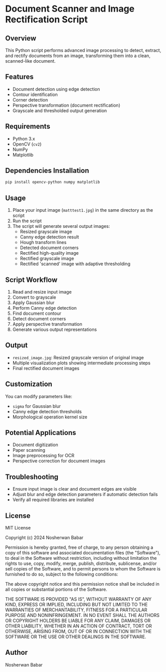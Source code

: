 # Document Scanner and Image Rectification Script

## Overview
This Python script performs advanced image processing to detect, extract, and rectify documents from an image, transforming them into a clean, scanned-like document.

## Features
- Document detection using edge detection
- Contour identification
- Corner detection
- Perspective transformation (document rectification)
- Grayscale and thresholded output generation

## Requirements
- Python 3.x
- OpenCV (`cv2`)
- NumPy
- Matplotlib

## Dependencies Installation
```bash
pip install opencv-python numpy matplotlib
```

## Usage
1. Place your input image (`matttest1.jpg`) in the same directory as the script
2. Run the script
3. The script will generate several output images:
   - Resized grayscale image
   - Canny edge detection result
   - Hough transform lines
   - Detected document corners
   - Rectified high-quality image
   - Rectified grayscale image
   - Rectified 'scanned' image with adaptive thresholding

## Script Workflow
1. Read and resize input image
2. Convert to grayscale
3. Apply Gaussian blur
4. Perform Canny edge detection
5. Find document contour
6. Detect document corners
7. Apply perspective transformation
8. Generate various output representations

## Output
- `resized_image.jpg`: Resized grayscale version of original image
- Multiple visualization plots showing intermediate processing steps
- Final rectified document images

## Customization
You can modify parameters like:
- `sigma` for Gaussian blur
- Canny edge detection thresholds
- Morphological operation kernel size

## Potential Applications
- Document digitization
- Paper scanning
- Image preprocessing for OCR
- Perspective correction for document images

## Troubleshooting
- Ensure input image is clear and document edges are visible
- Adjust blur and edge detection parameters if automatic detection fails
- Verify all required libraries are installed

## License
MIT License

Copyright (c) 2024 Nosherwan Babar

Permission is hereby granted, free of charge, to any person obtaining a copy
of this software and associated documentation files (the "Software"), to deal
in the Software without restriction, including without limitation the rights
to use, copy, modify, merge, publish, distribute, sublicense, and/or sell
copies of the Software, and to permit persons to whom the Software is
furnished to do so, subject to the following conditions:

The above copyright notice and this permission notice shall be included in all
copies or substantial portions of the Software.

THE SOFTWARE IS PROVIDED "AS IS", WITHOUT WARRANTY OF ANY KIND, EXPRESS OR
IMPLIED, INCLUDING BUT NOT LIMITED TO THE WARRANTIES OF MERCHANTABILITY,
FITNESS FOR A PARTICULAR PURPOSE AND NONINFRINGEMENT. IN NO EVENT SHALL THE
AUTHORS OR COPYRIGHT HOLDERS BE LIABLE FOR ANY CLAIM, DAMAGES OR OTHER
LIABILITY, WHETHER IN AN ACTION OF CONTRACT, TORT OR OTHERWISE, ARISING FROM,
OUT OF OR IN CONNECTION WITH THE SOFTWARE OR THE USE OR OTHER DEALINGS IN THE
SOFTWARE.

## Author
Nosherwan Babar
